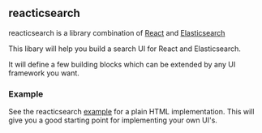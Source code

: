 ## reacticsearch

reacticsearch is a library combination of [React](https://reactjs.org) and [Elasticsearch](https://www.elastic.co/products/elasticsearch)

This libary will help you build a search UI for React and Elasticsearch.

It will define a few building blocks which can be extended by any UI framework you want.

### Example
See the reacticsearch [example](src/example) for a plain HTML implementation.
This will give you a good starting point for implementing your own UI's.
